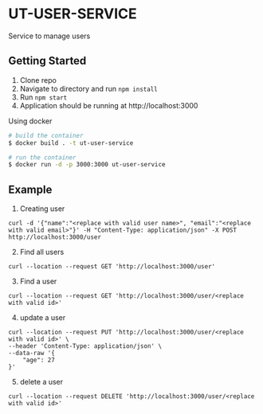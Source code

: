 # UT-USER-SERVICE

Service to manage users

## Getting Started

1. Clone repo
2. Navigate to directory and run `npm install`
3. Run `npm start`
4. Application should be running at http://localhost:3000

Using docker

```bash
# build the container
$ docker build . -t ut-user-service

# run the container
$ docker run -d -p 3000:3000 ut-user-service
```

## Example

1. Creating user

```
curl -d '{"name":"<replace with valid user name>", "email":"<replace with valid email>"}' -H "Content-Type: application/json" -X POST http://localhost:3000/user
```

2. Find all users

```
curl --location --request GET 'http://localhost:3000/user'
```

3. Find a user

```
curl --location --request GET 'http://localhost:3000/user/<replace with valid id>'
```

4. update a user

```
curl --location --request PUT 'http://localhost:3000/user/<replace with valid id>' \
--header 'Content-Type: application/json' \
--data-raw '{
    "age": 27
}'
```

5. delete a user

```
curl --location --request DELETE 'http://localhost:3000/user/<replace with valid id>'
```
